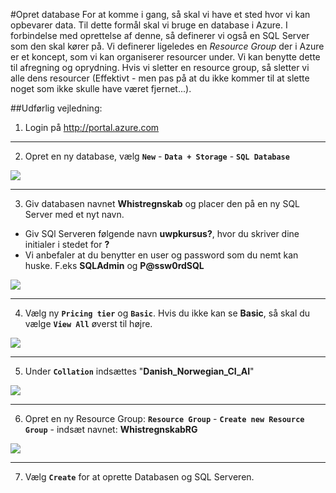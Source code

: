 #Opret database
For at komme i gang, så skal vi have et sted hvor vi kan opbevarer data. Til dette formål skal vi bruge en database i Azure. I forbindelse med oprettelse af denne, så definerer vi også en SQL Server som den skal kører på. Vi definerer ligeledes en *Resource Group* der i Azure er et koncept, som vi kan organiserer resourcer under. Vi kan benytte dette til afregning og oprydning. Hvis vi sletter en resource group, så sletter vi alle dens resourcer (Effektivt - men pas på at du ikke kommer til at slette noget som ikke skulle have været fjernet...).

##Udførlig vejledning:

1)  Login på http://portal.azure.com
_ _ _
2)  Opret en ny database, vælg **``New``** - **``Data + Storage``** - **``SQL Database``**

![](/Images/NewDatabase1.PNG)
_ _ _
3)  Giv databasen navnet **Whistregnskab** og placer den på en ny SQL Server med et nyt navn. 
- Giv SQl Serveren følgende navn **uwpkursus?**, hvor du skriver dine initialer i stedet for **?**
- Vi anbefaler at du benytter en user og password som du nemt kan huske. F.eks **SQLAdmin** og **P@ssw0rdSQL**

![](/Images/NewDatabase2.PNG)
_ _ _

4)  Vælg ny **``Pricing tier``** og **``Basic``**. Hvis du ikke kan se **Basic**, så skal du vælge **``View All``** øverst til højre.

![](/Images/NewDatabase3.PNG)
_ _ _

5)  Under **``Collation``** indsættes "**Danish_Norwegian_CI_AI**"

![](/Images/NewDatabase4.PNG)
_ _ _

6)  Opret en ny Resource Group: **``Resource Group``** - **``Create new Resource Group``** - indsæt navnet: **WhistregnskabRG**

![](/Images/NewDatabase5.PNG)

_ _ _

7)  Vælg **``Create``** for at oprette Databasen og SQL Serveren.


